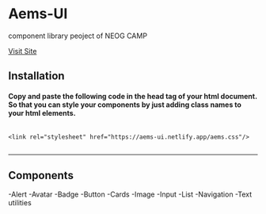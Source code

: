 # Aems-UI
component library peoject of NEOG CAMP

[Visit Site](https://aems-ui.netlify.app/)


## Installation

#### Copy and paste the following code in the head tag of your html document. So that you can style your components by just adding class names to your html elements.

```

<link rel="stylesheet" href="https://aems-ui.netlify.app/aems.css"/>


```

---
## Components
-Alert
-Avatar
-Badge
-Button
-Cards
-Image
-Input
-List
-Navigation
-Text utilities